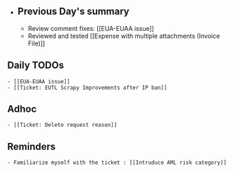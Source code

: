 - ## Previous Day's summary
	- Review comment fixes: [[EUA-EUAA issue]]
	- Reviewed and tested [[Expense with multiple attachments (Invoice File)]]
## Daily TODOs
	- [[EUA-EUAA issue]]
	- [[Ticket: EUTL Scrapy Improvements after IP ban]]
## Adhoc
	- [[Ticket: Delete request reason]]
## Reminders
	- Familiarize myself with the ticket : [[Intruduce AML risk category]]